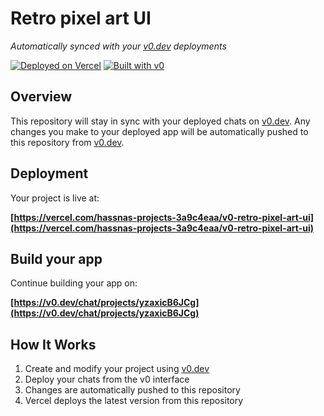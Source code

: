 # Retro pixel art UI

*Automatically synced with your [v0.dev](https://v0.dev) deployments*

[![Deployed on Vercel](https://img.shields.io/badge/Deployed%20on-Vercel-black?style=for-the-badge&logo=vercel)](https://vercel.com/hassnas-projects-3a9c4eaa/v0-retro-pixel-art-ui)
[![Built with v0](https://img.shields.io/badge/Built%20with-v0.dev-black?style=for-the-badge)](https://v0.dev/chat/projects/yzaxicB6JCg)

## Overview

This repository will stay in sync with your deployed chats on [v0.dev](https://v0.dev).
Any changes you make to your deployed app will be automatically pushed to this repository from [v0.dev](https://v0.dev).

## Deployment

Your project is live at:

**[https://vercel.com/hassnas-projects-3a9c4eaa/v0-retro-pixel-art-ui](https://vercel.com/hassnas-projects-3a9c4eaa/v0-retro-pixel-art-ui)**

## Build your app

Continue building your app on:

**[https://v0.dev/chat/projects/yzaxicB6JCg](https://v0.dev/chat/projects/yzaxicB6JCg)**

## How It Works

1. Create and modify your project using [v0.dev](https://v0.dev)
2. Deploy your chats from the v0 interface
3. Changes are automatically pushed to this repository
4. Vercel deploys the latest version from this repository